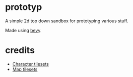 # prototyp

A simple 2d top down sandbox for prototyping various stuff.

Made using [bevy](https://github.com/bevyengine/bevy).

# credits

- [Character tilesets](https://maranza.itch.io/assets)
- [Map tilesets](https://schwarnhild.itch.io/basic-tileset-and-asset-pack-32x32-pixels)